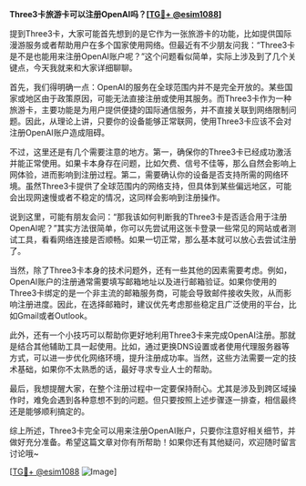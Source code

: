 **Three3卡旅游卡可以注册OpenAI吗？[[TG💪+ @esim1088](https://t.me/s/esim1088)]**

提到Three3卡，大家可能首先想到的是它作为一张旅游卡的功能，比如提供国际漫游服务或者帮助用户在多个国家使用网络。但最近有不少朋友问我：“Three3卡是不是也能用来注册OpenAI账户呢？”这个问题看似简单，实际上涉及到了几个关键点，今天我就来和大家详细聊聊。

首先，我们得明确一点：OpenAI的服务在全球范围内并不是完全开放的。某些国家或地区由于政策原因，可能无法直接注册或使用其服务。而Three3卡作为一种旅游卡，主要功能是为用户提供便捷的国际通信服务，并不直接关联到网络限制问题。因此，从理论上讲，只要你的设备能够正常联网，使用Three3卡应该不会对注册OpenAI账户造成阻碍。

不过，这里还是有几个需要注意的地方。第一，确保你的Three3卡已经成功激活并能正常使用。如果卡本身存在问题，比如欠费、信号不佳等，那么自然会影响上网体验，进而影响到注册过程。第二，需要确认你的设备是否支持所需的网络环境。虽然Three3卡提供了全球范围内的网络支持，但具体到某些偏远地区，可能会出现网速慢或者不稳定的情况，这同样会影响到注册操作。

说到这里，可能有朋友会问：“那我该如何判断我的Three3卡是否适合用于注册OpenAI呢？”其实方法很简单，你可以先尝试用这张卡登录一些常见的网站或者测试工具，看看网络连接是否顺畅。如果一切正常，那么基本就可以放心去尝试注册了。

当然，除了Three3卡本身的技术问题外，还有一些其他的因素需要考虑。例如，OpenAI账户的注册通常需要填写邮箱地址以及进行邮箱验证。如果你使用的Three3卡绑定的是一个非主流的邮箱服务商，可能会导致邮件接收失败，从而影响注册进度。因此，在选择邮箱时，建议优先考虑那些稳定且广泛使用的平台，比如Gmail或者Outlook。

此外，还有一个小技巧可以帮助你更好地利用Three3卡来完成OpenAI注册。那就是结合其他辅助工具一起使用。比如，通过更换DNS设置或者使用代理服务器等方式，可以进一步优化网络环境，提升注册成功率。当然，这些方法需要一定的技术基础，如果你不太熟悉的话，最好寻求专业人士的帮助。

最后，我想提醒大家，在整个注册过程中一定要保持耐心。尤其是涉及到跨区域操作时，难免会遇到各种意想不到的问题。但只要按照上述步骤逐一排查，相信最终还是能够顺利搞定的。

综上所述，Three3卡完全可以用来注册OpenAI账户，只要你注意好相关细节，并做好充分准备。希望这篇文章对你有所帮助！如果你还有其他疑问，欢迎随时留言讨论哦~

[[TG💪+ @esim1088](https://t.me/s/esim1088) ![Image](https://i.postimg.cc/4NQfJmqS/Snipaste-2025-05-13-00-14-12.png)]